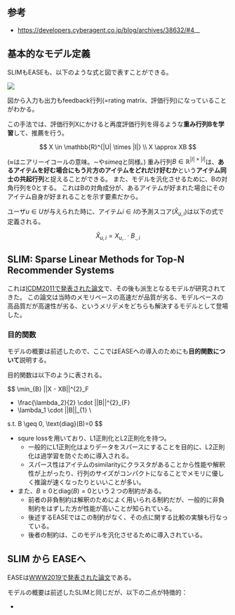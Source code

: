 ## 参考

- https://developers.cyberagent.co.jp/blog/archives/38632/#4__

## 基本的なモデル定義

SLIMもEASEも、以下のような式と図で表すことができる。

![](https://developers.cyberagent.co.jp/blog/wp-content/uploads/2022/12/d74d73056d85eb759d70b083f3208973.png)

図から入力も出力もfeedback行列(=rating matrix、評価行列)になっていることがわかる。

この手法では、評価行列Xにかけると再度評価行列を得るような**重み行列Bを学習**して、推薦を行う。

$$
X \in \mathbb{R}^{|U| \times |I|} \\
X \approx XB
$$

($\approx$はニアリーイコールの意味。$\sim$や$simeq$と同様。)
重み行列$B\in \mathbb{R}^{|I|\times|I|}$は、**あるアイテムを好む場合にもう片方のアイテムをどれだけ好むか**という**アイテム同士の共起行列**と捉えることができる。
また、モデルを汎化させるために、Bの対角行列を0とする。
これはBの対角成分が、あるアイテムが好まれた場合にそのアイテム自身が好まれることを示す要素だから。

ユーザ$u \in U$が与えられた時に、アイテム$i \in I$の予測スコア($\hat{X}_{u,i}$)は以下の式で定義される。

$$
\hat{X}_{u,i} = X_{u,.} \cdot B_{.,i}
$$

## SLIM: Sparse Linear Methods for Top-N Recommender Systems

これは[ICDM2011で発表された論文](https://ieeexplore.ieee.org/document/6137254)で、その後も派生となるモデルが研究されてきた。
この論文は当時のメモリベースの高速だが品質が劣る、モデルベースの高品質だが高速性が劣る、というメリデメをどちらも解決するモデルとして登場した。

### 目的関数

モデルの概要は前述したので、ここではEASEへの導入のためにも**目的関数について**説明する。

目的関数は以下のように表される。

$$
\min_{B} ||X - XB||^{2}_F
+ \frac{\lambda_2}{2} \cdot ||B||^{2}_{F}
+ \lambda_1 \cdot ||B||_{1} \\

s.t. B \geq 0, \text{diag}(B)=0
$$

- squre lossを用いており、L1正則化とL2正則化を持つ。
  - 一般的にL1正則化はよりデータをスパースにすることを目的に、L2正則化は過学習を防ぐために導入される。
  - スパース性はアイテムのsimilarityにクラスタがあることから性能や解釈性が上がったり、行列のサイズがコンパクトになることでメモリに優しく推論が速くなったりといいことが多い。
- また、$B \geq 0$と$\text{diag}(B)=0$という２つの制約がある。
  - 前者の非負制約は解釈のためによく用いられる制約だが、一般的に非負制約をはずした方が性能が高いことが知られている。
  - 後述するEASEではこの制約がなく、その点に関する比較の実験も行なっている。
  - 後者の制約は、このモデルを汎化させるために導入されている。

## SLIM から EASEへ

EASEは[WWW2019で発表された論文](https://doi.org/10.1145/3308558.3313710)である。

モデルの概要は前述したSLIMと同じだが、以下の二点が特徴的：

-

